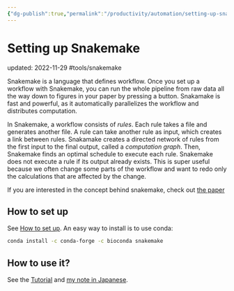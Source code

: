 ```yaml
---
{"dg-publish":true,"permalink":"/productivity/automation/setting-up-snakemake/","dgPassFrontmatter":true}
---
```



# Setting up Snakemake
updated: 2022-11-29
#tools/snakemake 

Snakemake is a language that defines workflow. Once you set up a workflow with Snakemake, you can run the whole pipeline from raw data all the way down to figures in your paper by pressing a button. Snakamake is fast and powerful, as it automatically parallelizes the workflow and distributes computation. 

In Snakemake, a workflow consists of *rules*. Each rule takes a file and generates another file. A rule can take another rule as input, which creates a link between rules. Snakamake creates a directed network of rules from the first input to the final output, called a *computation graph*. Then, Snakemake finds an optimal schedule to execute each rule. Snakemake does not execute a rule if its output already exists. This is super useful because we often change some parts of the workflow and want to redo only the calculations that are affected by the change.

If you are interested in the concept behind snakemake, check out [the paper](https://f1000research.com/articles/10-33/v2)

## How to set up
See [How to set up](https://snakemake.readthedocs.io/en/stable/tutorial/setup.html). An easy way to install is to use conda:
```bash
conda install -c conda-forge -c bioconda snakemake
```

## How to use it?
See the [Tutorial](https://snakemake.readthedocs.io/en/stable/tutorial/setup.html) and [my note in Japanese](https://skojaku.github.io/%E3%83%8E%E3%83%BC%E3%83%88/snakemake%E3%81%AE%E3%81%99%E3%82%9D%E3%82%81/).